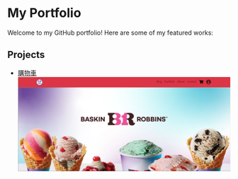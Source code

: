 # My Portfolio

Welcome to my GitHub portfolio! Here are some of my featured works:

## Projects

- [購物車]( https://doris-hyt.github.io/profolio/)
  ![Project 1 Screenshot](img/購物車封面.png)
